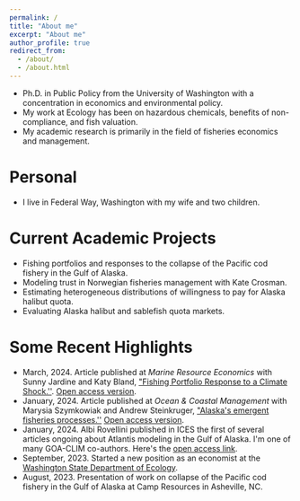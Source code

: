 ```yaml
---
permalink: /
title: "About me"
excerpt: "About me"
author_profile: true
redirect_from: 
  - /about/
  - /about.html
---
```

* Ph.D. in Public Policy from the University of Washington with a concentration in economics and environmental policy.
* My work at Ecology has been on hazardous chemicals, benefits of non-compliance, and fish valuation.
* My academic research is primarily in the field of fisheries economics and management.


Personal
======
* I live in Federal Way, Washington with my wife and two children. 

Current Academic Projects
======
* Fishing portfolios and responses to the collapse of the Pacific cod fishery in the Gulf of Alaska.
* Modeling trust in Norwegian fisheries management with Kate Crosman.
* Estimating heterogeneous distributions of willingness to pay for Alaska halibut quota.
* Evaluating Alaska halibut and sablefish quota markets.

Some Recent Highlights
======
* March, 2024. Article published at *Marine Resource Economics* with Sunny Jardine and Katy Bland, ["Fishing Portfolio Response to a Climate Shock.''](https://www.journals.uchicago.edu/doi/10.1086/728919). [Open access version](Jardine-et-al-2024-Fish-Portfolio-Climate-Shock.pdf).
* January, 2024. Article published at *Ocean & Coastal Management* with Marysia Szymkowiak and Andrew Steinkruger, ["Alaska's emergent fisheries processes.''](https://doi.org/10.1016/j.ocecoaman.2023.107004) [Open access version](https://adamlhayes.github.io/files/OCM_Emergent_Manuscript_20231128.pdf).
* January, 2024. Albi Rovellini published in ICES the first of several articles ongoing about Atlantis modeling in the Gulf of Alaska. I'm one of many GOA-CLIM co-authors. Here's the [open access link](https://doi.org/10.1093/icesjms/fsae002).
* September, 2023. Started a new position as an economist at the [Washington State Department of Ecology](https://ecology.wa.gov/).
* August, 2023. Presentation of work on collapse of the Pacific cod fishery in the Gulf of Alaska at Camp Resources in Asheville, NC.
